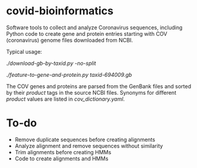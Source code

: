 # covid-bioinformatics
Software tools to collect and analyze Coronavirus sequences, including Python code to create gene and protein entries 
starting with COV (coronavirus) genome files downloaded from NCBI.

Typical usage:

*./download-gb-by-taxid.py -no-split*

*./feature-to-gene-and-protein.py taxid-694009.gb*

The COV genes and proteins are parsed from the GenBank files and sorted by their *product* tags in the source NCBI files.
Synonyms for different *product* values are listed in *cov_dictionary.yaml*.


# To-do
* Remove duplicate sequences before creating alignments
* Analyze alignment and remove sequences without similarity
* Trim alignments before creating HMMs
* Code to create alignments and HMMs
